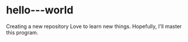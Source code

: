 # hello---world
Creating a new repository
Love to learn new things. Hopefully, I'll master this program.  
